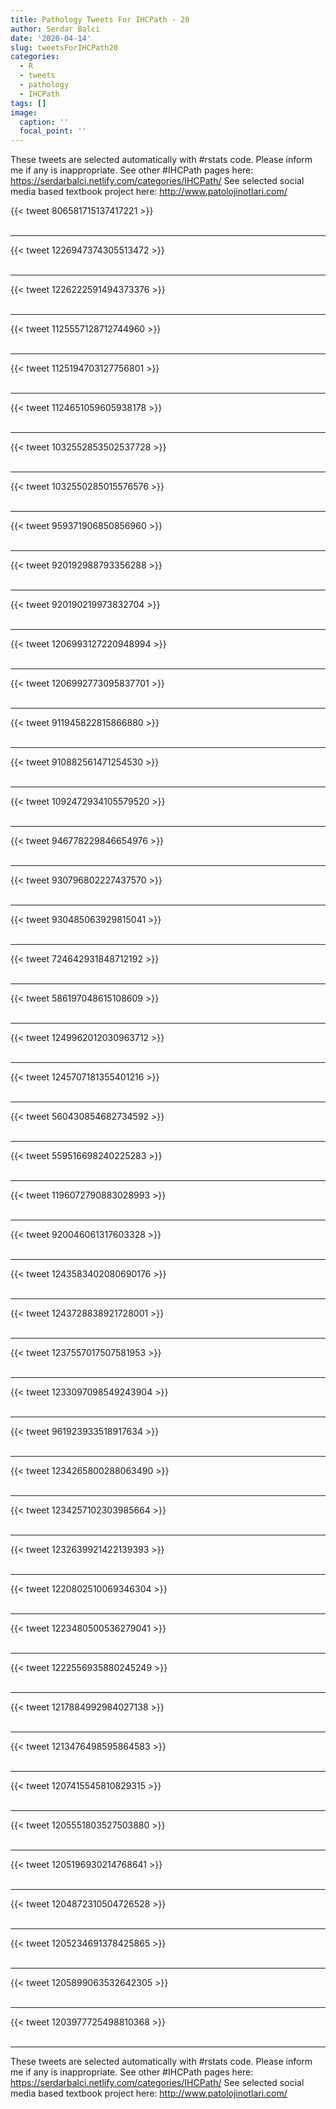 ```yaml
---
title: Pathology Tweets For IHCPath - 20
author: Serdar Balci
date: '2020-04-14'
slug: tweetsForIHCPath20
categories:
  - R
  - tweets
  - pathology
  - IHCPath
tags: []
image:
  caption: ''
  focal_point: ''
---
```



These tweets are selected automatically with #rstats code. Please inform me if any is inappropriate.
See other #IHCPath pages here: https://serdarbalci.netlify.com/categories/IHCPath/ 
See selected social media based textbook project here: http://www.patolojinotlari.com/

{{< tweet 806581715137417221 >}}
<br>
<br>
<hr>
{{< tweet 1226947374305513472 >}}
<br>
<br>
<hr>
{{< tweet 1226222591494373376 >}}
<br>
<br>
<hr>
{{< tweet 1125557128712744960 >}}
<br>
<br>
<hr>
{{< tweet 1125194703127756801 >}}
<br>
<br>
<hr>
{{< tweet 1124651059605938178 >}}
<br>
<br>
<hr>
{{< tweet 1032552853502537728 >}}
<br>
<br>
<hr>
{{< tweet 1032550285015576576 >}}
<br>
<br>
<hr>
{{< tweet 959371906850856960 >}}
<br>
<br>
<hr>
{{< tweet 920192988793356288 >}}
<br>
<br>
<hr>
{{< tweet 920190219973832704 >}}
<br>
<br>
<hr>
{{< tweet 1206993127220948994 >}}
<br>
<br>
<hr>
{{< tweet 1206992773095837701 >}}
<br>
<br>
<hr>
{{< tweet 911945822815866880 >}}
<br>
<br>
<hr>
{{< tweet 910882561471254530 >}}
<br>
<br>
<hr>
{{< tweet 1092472934105579520 >}}
<br>
<br>
<hr>
{{< tweet 946778229846654976 >}}
<br>
<br>
<hr>
{{< tweet 930796802227437570 >}}
<br>
<br>
<hr>
{{< tweet 930485063929815041 >}}
<br>
<br>
<hr>
{{< tweet 724642931848712192 >}}
<br>
<br>
<hr>
{{< tweet 586197048615108609 >}}
<br>
<br>
<hr>
{{< tweet 1249962012030963712 >}}
<br>
<br>
<hr>
{{< tweet 1245707181355401216 >}}
<br>
<br>
<hr>
{{< tweet 560430854682734592 >}}
<br>
<br>
<hr>
{{< tweet 559516698240225283 >}}
<br>
<br>
<hr>
{{< tweet 1196072790883028993 >}}
<br>
<br>
<hr>
{{< tweet 920046061317603328 >}}
<br>
<br>
<hr>
{{< tweet 1243583402080690176 >}}
<br>
<br>
<hr>
{{< tweet 1243728838921728001 >}}
<br>
<br>
<hr>
{{< tweet 1237557017507581953 >}}
<br>
<br>
<hr>
{{< tweet 1233097098549243904 >}}
<br>
<br>
<hr>
{{< tweet 961923933518917634 >}}
<br>
<br>
<hr>
{{< tweet 1234265800288063490 >}}
<br>
<br>
<hr>
{{< tweet 1234257102303985664 >}}
<br>
<br>
<hr>
{{< tweet 1232639921422139393 >}}
<br>
<br>
<hr>
{{< tweet 1220802510069346304 >}}
<br>
<br>
<hr>
{{< tweet 1223480500536279041 >}}
<br>
<br>
<hr>
{{< tweet 1222556935880245249 >}}
<br>
<br>
<hr>
{{< tweet 1217884992984027138 >}}
<br>
<br>
<hr>
{{< tweet 1213476498595864583 >}}
<br>
<br>
<hr>
{{< tweet 1207415545810829315 >}}
<br>
<br>
<hr>
{{< tweet 1205551803527503880 >}}
<br>
<br>
<hr>
{{< tweet 1205196930214768641 >}}
<br>
<br>
<hr>
{{< tweet 1204872310504726528 >}}
<br>
<br>
<hr>
{{< tweet 1205234691378425865 >}}
<br>
<br>
<hr>
{{< tweet 1205899063532642305 >}}
<br>
<br>
<hr>
{{< tweet 1203977725498810368 >}}
<br>
<br>
<hr>


These tweets are selected automatically with #rstats code. Please inform me if any is inappropriate.
See other #IHCPath pages here: https://serdarbalci.netlify.com/categories/IHCPath/ 
See selected social media based textbook project here: http://www.patolojinotlari.com/
